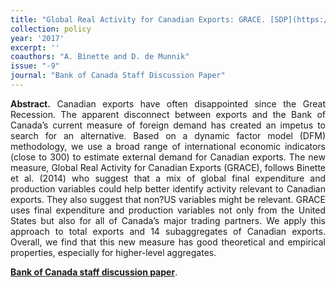```yaml
---
title: "Global Real Activity for Canadian Exports: GRACE. [SDP](https://www.bankofcanada.ca/2017/01/staff-discussion-paper-2017-2/)"
collection: policy
year: '2017' 
excerpt: ''
coauthors: "A. Binette and D. de Munnik"
issue: "-9"
journal: "Bank of Canada Staff Discussion Paper"
---
```

<p align="justify"> <b>Abstract.</b> Canadian exports have often disappointed since the Great Recession. The apparent disconnect between exports and the Bank of Canada’s current measure of foreign demand has created an impetus to search for an alternative. Based on a dynamic factor model (DFM) methodology, we use a broad range of international economic indicators (close to 300) to estimate external demand for Canadian exports. The new measure, Global Real Activity for Canadian Exports (GRACE), follows Binette et al. (2014) who suggest that a mix of global final expenditure and production variables could help better identify activity relevant to Canadian exports. They also suggest that non?US variables might be relevant. GRACE uses final expenditure and production variables not only from the United States but also for all of Canada’s major trading partners. We apply this approach to total exports and 14 subaggregates of Canadian exports. Overall, we find that this new measure has good theoretical and empirical properties, especially for higher-level aggregates.
</p>

[**Bank of Canada staff discussion paper**](https://www.bankofcanada.ca/2017/01/staff-discussion-paper-2017-2/).


